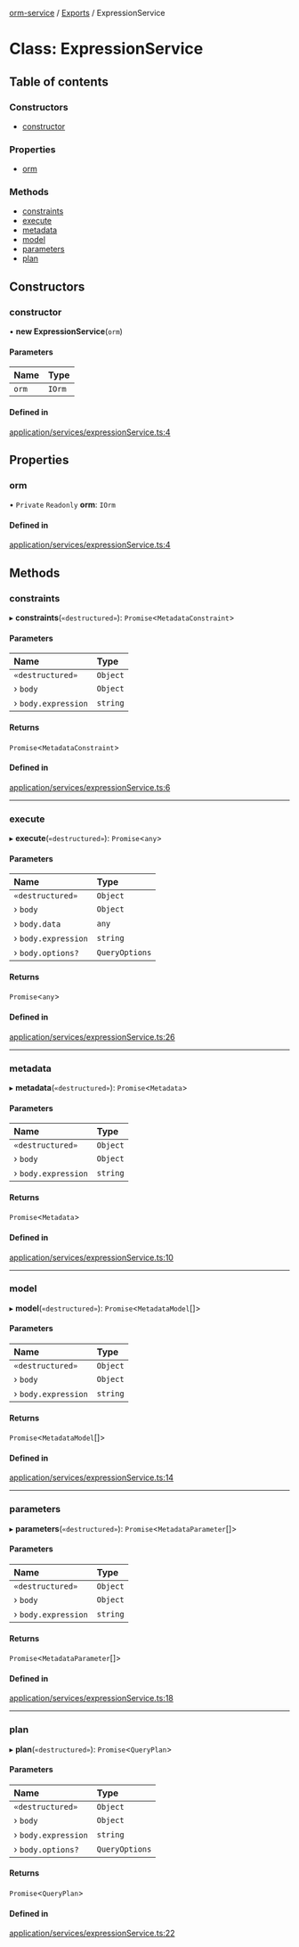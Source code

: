 [orm-service](../README.md) / [Exports](../modules.md) / ExpressionService

# Class: ExpressionService

## Table of contents

### Constructors

- [constructor](ExpressionService.md#constructor)

### Properties

- [orm](ExpressionService.md#orm)

### Methods

- [constraints](ExpressionService.md#constraints)
- [execute](ExpressionService.md#execute)
- [metadata](ExpressionService.md#metadata)
- [model](ExpressionService.md#model)
- [parameters](ExpressionService.md#parameters)
- [plan](ExpressionService.md#plan)

## Constructors

### constructor

• **new ExpressionService**(`orm`)

#### Parameters

| Name | Type |
| :------ | :------ |
| `orm` | `IOrm` |

#### Defined in

[application/services/expressionService.ts:4](https://github.com/FlavioLionelRita/lambdaorm-svc/blob/0a3d5a8/src/application/services/expressionService.ts#L4)

## Properties

### orm

• `Private` `Readonly` **orm**: `IOrm`

#### Defined in

[application/services/expressionService.ts:4](https://github.com/FlavioLionelRita/lambdaorm-svc/blob/0a3d5a8/src/application/services/expressionService.ts#L4)

## Methods

### constraints

▸ **constraints**(`«destructured»`): `Promise`<`MetadataConstraint`\>

#### Parameters

| Name | Type |
| :------ | :------ |
| `«destructured»` | `Object` |
| › `body` | `Object` |
| › `body.expression` | `string` |

#### Returns

`Promise`<`MetadataConstraint`\>

#### Defined in

[application/services/expressionService.ts:6](https://github.com/FlavioLionelRita/lambdaorm-svc/blob/0a3d5a8/src/application/services/expressionService.ts#L6)

___

### execute

▸ **execute**(`«destructured»`): `Promise`<`any`\>

#### Parameters

| Name | Type |
| :------ | :------ |
| `«destructured»` | `Object` |
| › `body` | `Object` |
| › `body.data` | `any` |
| › `body.expression` | `string` |
| › `body.options?` | `QueryOptions` |

#### Returns

`Promise`<`any`\>

#### Defined in

[application/services/expressionService.ts:26](https://github.com/FlavioLionelRita/lambdaorm-svc/blob/0a3d5a8/src/application/services/expressionService.ts#L26)

___

### metadata

▸ **metadata**(`«destructured»`): `Promise`<`Metadata`\>

#### Parameters

| Name | Type |
| :------ | :------ |
| `«destructured»` | `Object` |
| › `body` | `Object` |
| › `body.expression` | `string` |

#### Returns

`Promise`<`Metadata`\>

#### Defined in

[application/services/expressionService.ts:10](https://github.com/FlavioLionelRita/lambdaorm-svc/blob/0a3d5a8/src/application/services/expressionService.ts#L10)

___

### model

▸ **model**(`«destructured»`): `Promise`<`MetadataModel`[]\>

#### Parameters

| Name | Type |
| :------ | :------ |
| `«destructured»` | `Object` |
| › `body` | `Object` |
| › `body.expression` | `string` |

#### Returns

`Promise`<`MetadataModel`[]\>

#### Defined in

[application/services/expressionService.ts:14](https://github.com/FlavioLionelRita/lambdaorm-svc/blob/0a3d5a8/src/application/services/expressionService.ts#L14)

___

### parameters

▸ **parameters**(`«destructured»`): `Promise`<`MetadataParameter`[]\>

#### Parameters

| Name | Type |
| :------ | :------ |
| `«destructured»` | `Object` |
| › `body` | `Object` |
| › `body.expression` | `string` |

#### Returns

`Promise`<`MetadataParameter`[]\>

#### Defined in

[application/services/expressionService.ts:18](https://github.com/FlavioLionelRita/lambdaorm-svc/blob/0a3d5a8/src/application/services/expressionService.ts#L18)

___

### plan

▸ **plan**(`«destructured»`): `Promise`<`QueryPlan`\>

#### Parameters

| Name | Type |
| :------ | :------ |
| `«destructured»` | `Object` |
| › `body` | `Object` |
| › `body.expression` | `string` |
| › `body.options?` | `QueryOptions` |

#### Returns

`Promise`<`QueryPlan`\>

#### Defined in

[application/services/expressionService.ts:22](https://github.com/FlavioLionelRita/lambdaorm-svc/blob/0a3d5a8/src/application/services/expressionService.ts#L22)
